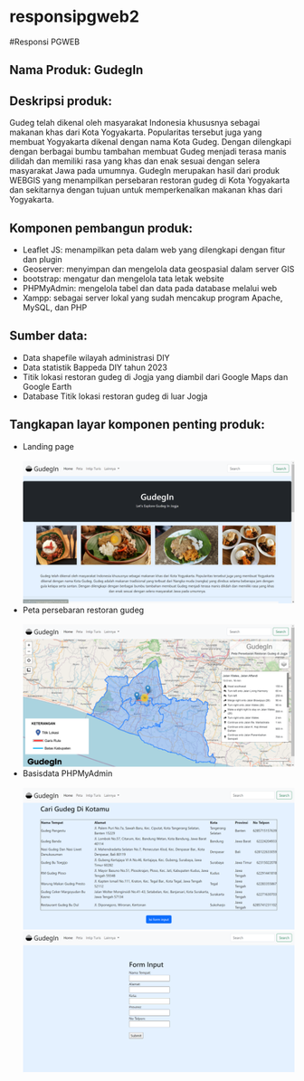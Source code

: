 # responsipgweb2
#Responsi PGWEB 

<h2>Nama Produk: GudegIn</h2>

<h2>Deskripsi produk:</h2>
Gudeg telah dikenal oleh masyarakat Indonesia khususnya sebagai makanan khas dari Kota Yogyakarta. Popularitas tersebut juga yang membuat Yogyakarta dikenal dengan nama Kota Gudeg. Dengan dilengkapi dengan berbagai bumbu tambahan membuat Gudeg menjadi terasa manis dilidah dan memiliki rasa yang khas dan enak sesuai dengan selera masyarakat Jawa pada umumnya. GudegIn merupakan hasil dari produk WEBGIS yang menampilkan persebaran restoran gudeg di Kota Yogyakarta dan sekitarnya dengan tujuan untuk memperkenalkan makanan khas dari Yogyakarta. 

<h2>Komponen pembangun produk: </h2>
<ul>
<li>Leaflet JS: menampilkan peta dalam web yang dilengkapi dengan fitur dan plugin</li>
<li>Geoserver: menyimpan dan mengelola data geospasial dalam server GIS</li>
<li>bootstrap: mengatur dan mengelola tata letak website</li>
<li>PHPMyAdmin: mengelola tabel dan data pada database melalui web</li>
<li>Xampp: sebagai server lokal yang sudah mencakup program Apache, MySQL, dan PHP</li>
</ul>

<h2>Sumber data:</h2>
<ul>
<li> Data shapefile wilayah administrasi DIY</li>
<li>Data statistik Bappeda DIY tahun 2023</li>
<li>Titik lokasi restoran gudeg di Jogja yang diambil dari Google Maps dan Google Earth</li>
<li>Database Titik lokasi restoran gudeg di luar Jogja</li>
</ul>

<h2>Tangkapan layar komponen penting produk:</h2>
<ul>
  <li>Landing page</li><br><img src = "assets/img/referensi/landingpage.png" width = "500">
   <li>Peta persebaran restoran gudeg</li><br><img src = "assets/img/referensi/peta.png" width = "500">
   <li>Basisdata PHPMyAdmin</li><br><img src = "assets/img/referensi/database.png" width = "500">
  <img src = "assets/img/referensi/database2.png" width = "500">
</ul>




